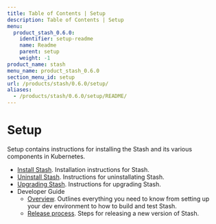 ```yaml
---
title: Table of Contents | Setup
description: Table of Contents | Setup
menu:
  product_stash_0.6.0:
    identifier: setup-readme
    name: Readme
    parent: setup
    weight: -1
product_name: stash
menu_name: product_stash_0.6.0
section_menu_id: setup
url: /products/stash/0.6.0/setup/
aliases:
  - /products/stash/0.6.0/setup/README/
---
```

# Setup

Setup contains instructions for installing the Stash and its various components in Kubernetes.

- [Install Stash](/docs/setup/install.md). Installation instructions for Stash.
- [Uninstall Stash](/docs/setup/uninstall.md). Instructions for uninstallating Stash.
- [Upgrading Stash](/docs/setup/upgrade.md). Instructions for upgrading Stash.
- Developer Guide
  - [Overview](/docs/setup/developer-guide/overview.md). Outlines everything you need to know from setting up your dev environment to how to build and test Stash.
  - [Release process](/docs/setup/developer-guide/release.md). Steps for releasing a new version of Stash.
